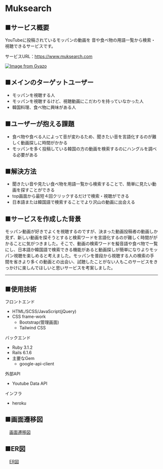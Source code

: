 # Muksearch

## ■サービス概要
YouTubeに投稿されているモッパンの動画を
音や食べ物の用語一覧から検索・視聴できるサービスです。

サービスURL：https://www.muksearch.com

[![Image from Gyazo](https://i.gyazo.com/4b9c1b02444c7b44064e232ba58fc5aa.png)](https://gyazo.com/4b9c1b02444c7b44064e232ba58fc5aa)

## ■メインのターゲットユーザー
- モッパンを視聴する人
- モッパンを視聴するけど、視聴動画にこだわりを持っていなかった人
- 韓国料理、食べ物に興味がある人

## ■ユーザーが抱える課題
- 食べ物や食べる人によって音が変わるため、聞きたい音を言語化するのが難しく動画探しに時間がかかる
- モッパンを多く投稿している韓国の方の動画を検索するのにハングルを調べる必要がある

## ■解決方法
- 聞きたい音や見たい食べ物を用語一覧から検索することで、簡単に見たい動画を探すことができる
- top画面から最短４回クリックするだけで検索・視聴ができる
- 日本語または韓国語で検索することでより沢山の動画に出会える

## ■サービスを作成した背景
モッパン動画が好きでよくを視聴するのですが、決まった動画投稿者の動画しか見ず、新しい動画を探そうとすると検索ワードを言語化するのが難しく時間ががかることに気がつきました。そこで、動画の検索ワードを擬音語や食べ物で一覧にし、日本語か韓国語で検索できる機能があると動画探しが簡単になりよりモッパン視聴を楽しめると考えました。モッパンを普段から視聴する人の検索の手間を省きより多くの動画との出会い、試聴したことがない人もこのサービスをきっかけに楽しんでほしいと思いサービスを考案しました。
***
## ■使用技術
フロントエンド
- HTML/SCSS/JavaScript(jQuery)
- CSS frame-work
  * Bootstrap(管理画面)
  * Tailwind CSS

バックエンド
- Ruby 3.1.2
- Rails 6.1.6
- 主要なGem
  * google-api-client

外部API
- Youtube Data API

インフラ
- heroku

## ■画面遷移図
　[画面遷移図](https://www.figma.com/file/JTZ59qYLK29Y5UKNqNXjJQ/PF%E7%94%BB%E9%9D%A2%E9%81%B7%E7%A7%BB%E5%9B%B3?node-id=0%3A1)

## ■ER図
　[ER図](https://drive.google.com/file/d/17W2_Pers9gpu1CVsyui9gmDRmx7QLRGX/view?usp=sharing)
